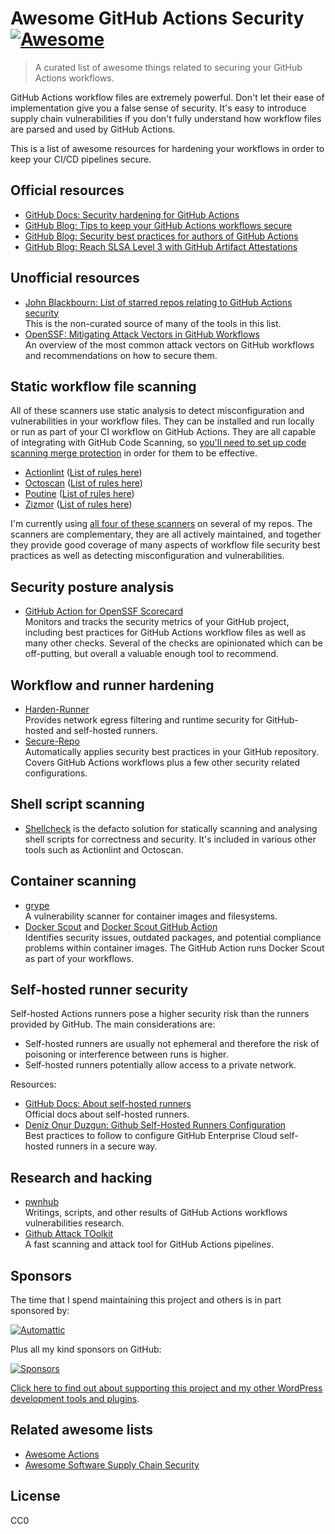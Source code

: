 # Awesome GitHub Actions Security [![Awesome](https://awesome.re/badge-flat.svg)](https://awesome.re)

> A curated list of awesome things related to securing your GitHub Actions workflows.

GitHub Actions workflow files are extremely powerful. Don't let their ease of implementation give you a false sense of security. It's easy to introduce supply chain vulnerabilities if you don't fully understand how workflow files are parsed and used by GitHub Actions.

This is a list of awesome resources for hardening your workflows in order to keep your CI/CD pipelines secure.

## Official resources

* [GitHub Docs: Security hardening for GitHub Actions](https://docs.github.com/en/actions/security-for-github-actions/security-guides/security-hardening-for-github-actions)
* [GitHub Blog: Tips to keep your GitHub Actions workflows secure](https://github.blog/security/supply-chain-security/four-tips-to-keep-your-github-actions-workflows-secure/)
* [GitHub Blog: Security best practices for authors of GitHub Actions](https://github.blog/security/application-security/security-best-practices-for-authors-of-github-actions/)
* [GitHub Blog: Reach SLSA Level 3 with GitHub Artifact Attestations](https://github.blog/enterprise-software/devsecops/enhance-build-security-and-reach-slsa-level-3-with-github-artifact-attestations/)

## Unofficial resources

* [John Blackbourn: List of starred repos relating to GitHub Actions security](https://github.com/stars/johnbillion/lists/github-actions-security)  
  This is the non-curated source of many of the tools in this list.
* [OpenSSF: Mitigating Attack Vectors in GitHub Workflows](https://openssf.org/blog/2024/08/12/mitigating-attack-vectors-in-github-workflows/)  
  An overview of the most common attack vectors on GitHub workflows and recommendations on how to secure them.

## Static workflow file scanning

All of these scanners use static analysis to detect misconfiguration and vulnerabilities in your workflow files. They can be installed and run locally or run as part of your CI workflow on GitHub Actions. They are all capable of integrating with GitHub Code Scanning, so [you'll need to set up code scanning merge protection](https://docs.github.com/en/code-security/code-scanning/managing-your-code-scanning-configuration/set-code-scanning-merge-protection) in order for them to be effective.

* [Actionlint](https://github.com/rhysd/actionlint) ([List of rules here](https://github.com/rhysd/actionlint/blob/main/docs/checks.md))
* [Octoscan](https://github.com/synacktiv/octoscan) ([List of rules here](https://github.com/synacktiv/octoscan?tab=readme-ov-file#rules))
* [Poutine](https://github.com/boostsecurityio/poutine) ([List of rules here](https://boostsecurityio.github.io/poutine/))
* [Zizmor](https://github.com/woodruffw/zizmor) ([List of rules here](https://woodruffw.github.io/zizmor/audits/))

I'm currently using [all four of these scanners](https://github.com/johnbillion/plugin-infrastructure/blob/trunk/.github/workflows/reusable-workflow-lint.yml) on several of my repos. The scanners are complementary, they are all actively maintained, and together they provide good coverage of many aspects of workflow file security best practices as well as detecting misconfiguration and vulnerabilities.

## Security posture analysis

* [GitHub Action for OpenSSF Scorecard](https://github.com/ossf/scorecard-action)  
  Monitors and tracks the security metrics of your GitHub project, including best practices for GitHub Actions workflow files as well as many other checks. Several of the checks are opinionated which can be off-putting, but overall a valuable enough tool to recommend.

## Workflow and runner hardening

* [Harden-Runner](https://github.com/step-security/harden-runner)  
  Provides network egress filtering and runtime security for GitHub-hosted and self-hosted runners.
* [Secure-Repo](https://github.com/step-security/secure-repo)  
  Automatically applies security best practices in your GitHub repository. Covers GitHub Actions workflows plus a few other security related configurations.

## Shell script scanning

* [Shellcheck](https://github.com/koalaman/shellcheck) is the defacto solution for statically scanning and analysing shell scripts for correctness and security. It's included in various other tools such as Actionlint and Octoscan.

## Container scanning

* [grype](https://github.com/anchore/grype)  
  A vulnerability scanner for container images and filesystems.
* [Docker Scout](https://www.docker.com/products/docker-scout/) and [Docker Scout GitHub Action](https://github.com/docker/scout-action)  
  Identifies security issues, outdated packages, and potential compliance problems within container images. The GitHub Action runs Docker Scout as part of your workflows.

## Self-hosted runner security

Self-hosted Actions runners pose a higher security risk than the runners provided by GitHub. The main considerations are:

* Self-hosted runners are usually not ephemeral and therefore the risk of poisoning or interference between runs is higher.
* Self-hosted runners potentially allow access to a private network.

Resources:

* [GitHub Docs: About self-hosted runners](https://docs.github.com/en/actions/hosting-your-own-runners/managing-self-hosted-runners/about-self-hosted-runners)  
  Official docs about self-hosted runners.
* [Deniz Onur Duzgun: Github Self-Hosted Runners Configuration](https://github.com/dduzgun-security/github-self-hosted-runners)  
  Best practices to follow to configure GitHub Enterprise Cloud self-hosted runners in a secure way.

## Research and hacking

* [pwnhub](https://github.com/nikitastupin/pwnhub)  
  Writings, scripts, and other results of GitHub Actions workflows vulnerabilities research.
* [Github Attack TOolkit](https://github.com/AdnaneKhan/Gato-X)  
  A fast scanning and attack tool for GitHub Actions pipelines.

## Sponsors

The time that I spend maintaining this project and others is in part sponsored by:

[![Automattic](https://cdn.jsdelivr.net/gh/johnbillion/johnbillion/assets/sponsors/automattic.png)](https://automattic.com)

Plus all my kind sponsors on GitHub:

[![Sponsors](https://cdn.jsdelivr.net/gh/johnbillion/johnbillion/sponsors.svg)](https://github.com/sponsors/johnbillion)

[Click here to find out about supporting this project and my other WordPress development tools and plugins](https://github.com/sponsors/johnbillion).

## Related awesome lists

* [Awesome Actions](https://github.com/sdras/awesome-actions)
* [Awesome Software Supply Chain Security](https://github.com/bureado/awesome-software-supply-chain-security)

## License

CC0
